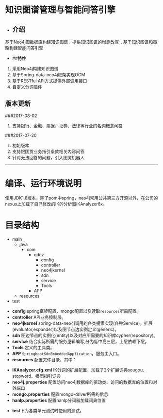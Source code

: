 # 知识图谱管理与智能问答引擎
- ##  **介绍**
基于Neo4j图数据库构建知识图谱，提供知识图谱的增删改查；基于知识图谱和策略构建智能问答引擎
- ##**特性**
1. 采用Neo4j构建知识图谱
2. 基于Spring-data-neo4j框架实现OGM
3. 基于RESTful API方式提供外部调用接口
4. 自定义分词插件

## 版本更新
###2017-08-02
1. 支持银行、金融、票据、证券、法律等行业的名词概念问答

###2017-07-20
1. 初始版本
2. 支持银团贷业务指引条款相关内容问答
3. 针对无法回答的问题，引入图灵机器人

------------
# 编译、运行环境说明
使用JDK1.8版本，除了pom中spring，neo4j常用公共第三方开源以外，在公司的nexus上加载了自己修改的IK的分析器IKAnalyzer6x。

# 目录结构
+ main
    + java
        + com
            + qdcz
                * config 
                * controller
                * neo4jkernel
                * sdn
                * service
                * Tools
            + APP 
    + resources
+ test

- **config** spring框架配置、mongo配置以及读取`resources`所需配置。
- **controller** API业务控制层。
- **neo4jkernel** spring-data-neo4j调用的各类搜索实现(各种Service)，扩展(evaluator,expander)以及图节点边实例定义(generic)。
- **sdn** 图边节点的实例化(entity)以及对应所需要的知识库cypher(repository)。
- **service** 结合实际所需的服务逻辑编写,分为低中高三层，上层依赖下层。
- **Tools** 定义的工具类。
- **APP**  `SpringbootSdnEmbeddedApplication`，服务主入口。
- **resources** 配置文件目录，其中：
 + **IKAnalyzer.cfg.xml** IK分词的扩展配置，加载了2个扩展词典sougou、 stopword、银团指引词典
  + **neo4j.properties** 配置访问neo4j数据库的驱动类、访问的数据库的位置和对外端口
  + **mongo.properties** 配置mongo-driver所需的信息
  + **hanlp.properties** 配置hanlp分词器加载词典位置
- **test**下为各类单元测试时使用的测试。
